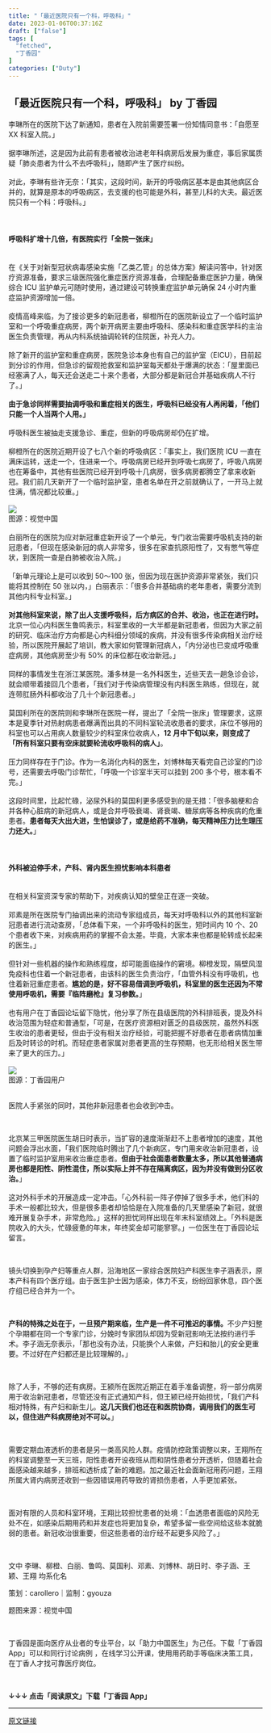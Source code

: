 ```yaml
---
title: "「最近医院只有一个科，呼吸科」"
date: 2023-01-06T00:37:16Z
draft: ["false"]
tags: [
  "fetched",
  "丁香园"
]
categories: ["Duty"]
---
```

「最近医院只有一个科，呼吸科」 by 丁香园
------
<div><section data-mpa-powered-by="yiban.io"><span>李琳所在的医院下达了新通知，患者在入院前需要签署一份知情同意书：「自愿至 XX 科室入院。」</span></section><section><span> </span></section><section><span>据李琳所述，这是因为此前有患者被收治进老年科病房后发展为重症，事后家属质疑「肺炎患者为什么不去呼吸科」，随即产生了医疗纠纷。</span></section><section><span> </span></section><section><span>对此，李琳有些许无奈：「其实，这段时间，新开的呼吸病区基本是由其他病区合并的，就算是原本的呼吸病区，去支援的也可能是外科，甚至儿科的大夫。最近医院只有一个科：呼吸科。」</span></section><section><span> </span></section><section><span> </span></section><h4><section><span><strong><span>呼吸科扩增十几倍，有医院实行「全院一张床」</span></strong></span></section></h4><section><span><br></span></section><section><span><span>在《关于对新型冠状病毒感染实施「乙类乙管」的总体方案》解读问答中，针对医疗资源准备，要求三级医院强化重症医疗资源准备，合理配备重症医护力量，确保综合 ICU 监护单元可随时使用，通过建设可转换重症监护单元确保 24 小时内重症监护资源增加一倍。</span></span></section><section><span> </span></section><section><span>疫情高峰来临，为了接诊更多的新冠患者，柳橙所在的医院新设立了一个临时监护室和一个呼吸重症病房，两个新开病房主要由呼吸科、感染科和重症医学科的主治医生负责管理，再从内科系统抽调轮转的住院医，补充人力。</span></section><section><span> </span></section><section><span>除了新开的监护室和重症病房，医院急诊本身也有自己的监护室（EICU），目前起到分诊的作用，但急诊的留观抢救室和监护室每天都处于爆满的状态：「屋里面已经塞满了人，每天还会送走二十来个患者，大部分都是新冠合并基础疾病人不行了。」</span></section><section><span> </span></section><section><span><strong><span>由于急诊同样需要抽调呼吸和重症相关的医生，呼吸科已经没有人再闲着，「他们只能一个人当两个人用。」</span></strong></span></section><section><span> </span></section><section><span>呼吸科医生被抽走支援急诊、重症，但新的呼吸病房却仍在扩增。</span></section><section><span> </span></section><section><span>柳橙所在的医院近期开设了七八个新的呼吸病区：「事实上，我们医院 ICU 一直在满床运转，送走一个，住进来一个。呼吸病房已经开到呼吸七病房了，呼吸八病房也在筹备中，其他有些医院已经开到呼吸十几病房，很多病房都腾空了拿来收新冠。我们前几天新开了一个临时监护室，患者名单在开之前就确认了，一开马上就住满，情况都比较重。」</span></section><section><span><br></span></section><section><img data-backh="357" data-backw="578" data-galleryid="" data-ratio="0.6173469387755102" data-s="300,640" data-src="https://mmbiz.qpic.cn/mmbiz_png/NzKkzoeG5s3cYrNlJbgYZGxpNKicib6BqLPtxwsKwCJBgJiaRG3mmHFdHX3YPPxRHviayf5hqAW9sKOic3W1FQTKPlQ/640?wx_fmt=png" data-type="png" data-w="1568" src="https://mmbiz.qpic.cn/mmbiz_png/NzKkzoeG5s3cYrNlJbgYZGxpNKicib6BqLPtxwsKwCJBgJiaRG3mmHFdHX3YPPxRHviayf5hqAW9sKOic3W1FQTKPlQ/640?wx_fmt=png"></section><section><span>图源：视觉中国</span></section><section><span></span></section><section><span> </span></section><section><span>白丽所在的医院为应对新冠重症新开设了一个单元，专门收治需要呼吸机支持的新冠患者，「但现在感染新冠的病人非常多，很多在家查抗原阳性了，又有憋气等症状，到医院一查是白肺被收治入院。」</span></section><section><span> </span></section><section><span>「新单元理论上是可以收到 50～100 张，但因为现在医护资源非常紧张，我们只能将其控制在 50 张以内，」白丽表示：「很多合并基础病的老年患者，需要分流到其他内科专业科室。」</span></section><section><span> </span></section><section><span><strong>对其他科室来说，除了出人支援呼吸科，后方病区的合并、收治，也正在进行时。</strong></span><span>北京一位心内科医生鲁鸣表示，科室里收的一大半都是新冠患者，但因为大家之前的研究、临床治疗方向都是心内科细分领域的疾病，并没有很多传染病相关治疗经验，所以医院开展起了培训，教大家如何管理新冠病人，「内分泌也已变成呼吸重症病房，其他病房至少有 50% 的床位都在收治新冠。」</span></section><section><span> </span></section><section><span>同样的事情发生在浙江某医院。潘多林是一名外科医生，近些天去一趟急诊会诊，就会顺带着接回几个患者，「我们对于传染病管理没有内科医生熟练，但现在，就连带肛肠外科都收治了几十个新冠患者。」</span></section><section><span> </span></section><section><span>莫国利所在的医院则和李琳所在医院一样，提出了「全院一张床」管理要求，这原本是夏季针对热射病患者爆满而出具的不同科室轮流收患者的要求，床位不够用的科室也可以占用病人数量较少的科室床位收病人，</span><span><strong>12 月中下旬以来，则变成了「所有科室只要有空床就要轮流收呼吸科的病人」</strong></span><span>。</span></section><section><br></section><section><span><span>压力同样存在于门诊。</span><span>作为一名消化内科的医生，刘博林每天看完自己诊室的门诊号，还需要去呼吸门诊帮忙，「呼吸一个诊室半天可以挂到 200 多个号，根本看不完。</span><span>」</span> </span></section><section><span><br></span></section><section><span>这段时间里，比起忙碌，泌尿外科的莫国利更多感受到的是无措：「很多脑梗和合并各种心脏病的新冠病人，或是合并呼吸衰竭、肾衰竭、糖尿病等各种疾病的危重患者。</span><span><strong>患者每天大出大进，生怕误诊了，或是给药不准确，每天精神压力比生理压力还大。</strong></span><span>」</span></section><section><span><br></span></section><section><br></section><h4><section><span><strong><span>外科被迫停手术，产科、肾内医生担忧影响本科患者</span></strong></span></section></h4><section><span> </span></section><section><span>在相关科室资深专家的帮助下，对疾病认知的壁垒正在逐一突破。</span></section><section><span> </span></section><section><span>邓素是所在医院专门抽调出来的流动专家组成员，每天对呼吸科以外的其他科室新冠患者进行流动查房，「总体看下来，一个非呼吸科的医生，短时间内 10 个、20 个患者收下来，对疾病用药的掌握不会太差。毕竟，大家本来也都是轮转成长起来的医生。」</span></section><section><span> </span></section><section><span>但针对一些机器的操作和熟练程度，却可能面临操作的窘境。柳橙发现，隔壁风湿免疫科也住着一个新冠患者，由该科的医生负责治疗，「血管外科没有呼吸机，也住着新冠重症患者。</span><span><strong>尴尬的是，好不容易借调到呼吸机，科室里的医生还因为不常使用呼吸机，需要『临阵磨枪』复习参数。</strong></span><span>」</span></section><section><span> </span></section><section><span>也有用户在丁香园论坛留下隐忧，他分享了所在县级医院的外科排班表，提及外科收治范围为轻症和普通型，「可是，在医疗资源相对匮乏的县级医院，虽然外科医生收治的患者更轻，但由于没有相关治疗经验，可能把握不好患者在患者病情加重后及时转诊的时机。而轻症患者家属对患者更高的生存预期，也无形给相关医生带来了更大的压力。」</span></section><section><span> </span></section><section><img data-backh="653" data-backw="546" data-ratio="1.1959247648902822" data-src="https://mmbiz.qpic.cn/mmbiz_png/NzKkzoeG5s3cYrNlJbgYZGxpNKicib6BqLhibQZPsqMSDOxmXnNwycib0RtMp3STQPHaeJAPr3RqaokYdQq8r7e2TQ/640?wx_fmt=png" data-type="png" data-w="638" height="auto" width="auto" src="https://mmbiz.qpic.cn/mmbiz_png/NzKkzoeG5s3cYrNlJbgYZGxpNKicib6BqLhibQZPsqMSDOxmXnNwycib0RtMp3STQPHaeJAPr3RqaokYdQq8r7e2TQ/640?wx_fmt=png"></section><section><span>图源：丁香园用户</span></section><section><br></section><p><span>医院人手紧张的同时，其他非新冠患者也会收到冲击。</span></p><p><span><br></span></p><section><span>北京某三甲医院医生胡日时表示，</span><span>当扩容的速度渐渐赶不上患者增加的速度，其他问题会浮出水面，</span><span>「我们医院临时腾出了几个新病区，专门用来收治新冠患者，设置了临时监护室用来收治重症患者。</span><span><strong>但由于社会面患者数量太多，所以其他普通病房也都是阳性、阴性混住，所以实际上并不存在隔离病区，因为并没有做到分区收治。</strong></span><span>」</span></section><section><span> </span></section><section><span>这对外科手术的开展造成一定冲击。「心外科前一阵子停掉了很多手术，他们科的手术一般都比较大，但是很多患者却恰恰是在入院准备的几天里感染了新冠，就很难开展复杂手术，非常危险。」</span><span>这</span><span>样的</span><span>担忧同样出现在年末科室绩效上。</span><span>「外科是医院收入的大头，忙碌疲惫的年末，年终奖金却可能寥寥。</span><span>」一位医生在丁香园论坛留言。</span></section><p><br></p><p><span>镜头切换到孕产妇等重点人群，</span><span>沿海地区一家综合</span><span>医院</span><span>妇产科医生李子</span><span>涵表示</span><span>，原本产科有四个医疗组。</span><span>由于医生护士因为感染，体力不支，纷纷回家休息，四个医疗组已经合并为一个。</span></p><p><br></p><p><span><strong><span>产科的特殊之处在于，一旦预产期来临，生产是一件不可推迟的事情。</span></strong></span><span>不少产妇整个孕期都在同一个专家门诊，分娩时专家团队却因为受新冠影响无法按约进行手术。李子涵无奈表示，「那也没有办法，只能换个人来做，产妇和胎儿的安全更重要。不过好在产妇都还是比较理解的。」</span></p><p><br></p><p><span>除了人手，不够的还有病房。</span><span></span><span>王颍所在医院近期正在着手准备调整，将一部分病房用于收治新冠患者，尽管还没有正式通知产科，但王颍已经开始担忧，「我们产科相对特殊，有产妇和新生儿。</span><span><strong>这几天我们也还在和医院协商，调用我们的医生可以，但住进产科病房绝对不可以。</strong></span><span>」</span></p><p><br></p><p><span>需要定期血液透析的患者是另一类高风险人群。疫情防控政策调整以来，王翔所在的科室调整至一天三班，阳性患者开设夜班从而和阴性患者分开透析，但随着社会面感染越来越多，排班和透析成了新的难题。加之最近社会面新冠用药问题，王翔所属大肾内病房还收到一些因错误用药导致的肾损伤患者，人手更加紧张。</span></p><p><span><br></span></p><p><span><span><span><span>面对</span><span>有限的人员和科室环境，</span>王翔比较担忧患者的处境：「</span>血透患者面临的风险无处不在，如感染后期用药和并发症也将更加复杂，希望多留一些空间给这些本就脆弱的患者。新冠收治很重要，但这些患者的治疗经不起更多风险了。」</span></span></p><p><span><br></span></p><p><span><span>文中 李琳、柳橙、白丽、鲁鸣、莫国利、邓素、刘博林、胡日时、李子涵、王颖、王翔 均系化名</span></span></p><p><span>策划：carollero｜监制：gyouza</span></p><p><span>题图来源：视觉中国</span></p><p><span><br></span></p><p><span>丁香园是面向医疗从业者的专业平台，以「助力中国医生」为己任。下载「丁香园 App」可以和同行讨论病例 ，在线学习公开课，使用用药助手等临床决策工具，在丁香人才找可靠医疗岗位。</span></p><p><br></p><p><span><strong mp-original-font-size="15" mp-original-line-height="30">↓↓↓ 点击「阅读原文」下载「丁香园 App」</strong></span></p><p><mp-style-type data-value="3"></mp-style-type></p></div>  
<hr>
<a href="https://mp.weixin.qq.com/s/1T7MF1mjiyJC9_T99pWcVg",target="_blank" rel="noopener noreferrer">原文链接</a>
